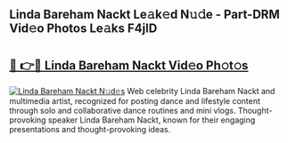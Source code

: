 ## Linda Bareham Nackt Le𝚊k𝚎d N𝚞𝚍e - Part-DRM Vid𝚎o Photos Le𝚊ks F4jlD

# <h2><a href="http://fb9q43c.evod.top/?m=Linda+Bareham+Nackt">🔗 👉🔴 Linda Bareham Nackt Vid𝚎o Ph𝚘t𝚘s</a></h2>

[![Linda Bareham Nackt N𝚞d𝚎s](https://i.imgur.com/8V9OHl7.gif)](http://fb9q43c.evod.top/?m=Linda+Bareham+Nackt)
Web celebrity Linda Bareham Nackt and multimedia artist, recognized for posting dance and lifestyle content through solo and collaborative dance routines and mini vlogs. Thought-provoking speaker Linda Bareham Nackt, known for their engaging presentations and thought-provoking ideas. 
